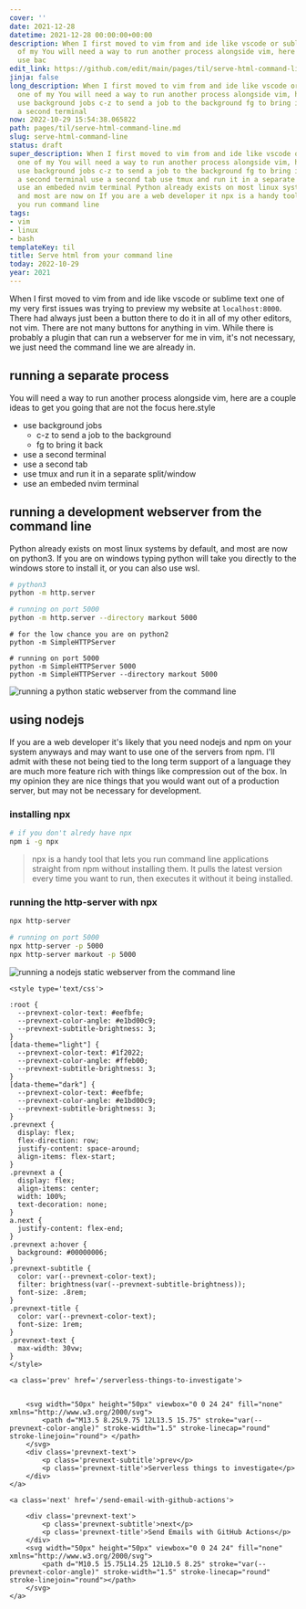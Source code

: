 ```yaml
---
cover: ''
date: 2021-12-28
datetime: 2021-12-28 00:00:00+00:00
description: When I first moved to vim from and ide like vscode or sublime text one
  of my You will need a way to run another process alongside vim, here are a couple
  use bac
edit_link: https://github.com/edit/main/pages/til/serve-html-command-line.md
jinja: false
long_description: When I first moved to vim from and ide like vscode or sublime text
  one of my You will need a way to run another process alongside vim, here are a couple
  use background jobs c-z to send a job to the background fg to bring it back use
  a second terminal
now: 2022-10-29 15:54:38.065822
path: pages/til/serve-html-command-line.md
slug: serve-html-command-line
status: draft
super_description: When I first moved to vim from and ide like vscode or sublime text
  one of my You will need a way to run another process alongside vim, here are a couple
  use background jobs c-z to send a job to the background fg to bring it back use
  a second terminal use a second tab use tmux and run it in a separate split/window
  use an embeded nvim terminal Python already exists on most linux systems by default,
  and most are now on If you are a web developer it npx is a handy tool that lets
  you run command line
tags:
- vim
- linux
- bash
templateKey: til
title: Serve html from your command line
today: 2022-10-29
year: 2021
---
```


When I first moved to vim from and ide like vscode or sublime text one of my
very first issues was trying to preview my website at `localhost:8000`.  There
had always just been a button there to do it in all of my other editors, not
vim.  There are not many buttons for anything in vim.  While there is probably a
plugin that can run a webserver for me in vim, it's not necessary, we just need
the command line we are already in.

## running a separate process

You will need a way to run another process alongside vim, here are a couple
ideas to get you going that are not the focus here.style

* use background jobs
  * c-z to send a job to the background
  * fg to bring it back
* use a second terminal
* use a second tab
* use tmux and run it in a separate split/window
* use an embeded nvim terminal

## running a development webserver from the command line

Python already exists on most linux systems by default, and most are now on
python3.  If you are on windows typing python will take you directly to the
windows store to install it, or you can also use wsl.

``` bash
# python3
python -m http.server

# running on port 5000
python -m http.server --directory markout 5000
```

```
# for the low chance you are on python2
python -m SimpleHTTPServer

# running on port 5000
python -m SimpleHTTPServer 5000
python -m SimpleHTTPServer --directory markout 5000

```

![running a python static webserver from the command line](https://images.waylonwalker.com/python-m-http-server.png)

## using nodejs

If you are a web developer it's likely that you need nodejs and npm on your
system anyways and may want to use one of the servers from npm.  I'll admit with
these not being tied to the long term support of a language they are much more
feature rich with things like compression out of the box.  In my opinion they
are nice things that you would want out of a production server, but may not
be necessary for development.

### installing npx

``` bash
# if you don't alredy have npx
npm i -g npx
```

> npx is a handy tool that lets you run command line applications straight from
> npm without installing them.  It pulls the latest version every time you want
> to run, then executes it without it being installed.

### running the http-server with npx

``` bash
npx http-server

# running on port 5000
npx http-server -p 5000
npx http-server markout -p 5000

```

![running a nodejs static webserver from the command line](https://images.waylonwalker.com/npx-http-server.png)
<div class='prevnext'>

    <style type='text/css'>

    :root {
      --prevnext-color-text: #eefbfe;
      --prevnext-color-angle: #e1bd00c9;
      --prevnext-subtitle-brightness: 3;
    }
    [data-theme="light"] {
      --prevnext-color-text: #1f2022;
      --prevnext-color-angle: #ffeb00;
      --prevnext-subtitle-brightness: 3;
    }
    [data-theme="dark"] {
      --prevnext-color-text: #eefbfe;
      --prevnext-color-angle: #e1bd00c9;
      --prevnext-subtitle-brightness: 3;
    }
    .prevnext {
      display: flex;
      flex-direction: row;
      justify-content: space-around;
      align-items: flex-start;
    }
    .prevnext a {
      display: flex;
      align-items: center;
      width: 100%;
      text-decoration: none;
    }
    a.next {
      justify-content: flex-end;
    }
    .prevnext a:hover {
      background: #00000006;
    }
    .prevnext-subtitle {
      color: var(--prevnext-color-text);
      filter: brightness(var(--prevnext-subtitle-brightness));
      font-size: .8rem;
    }
    .prevnext-title {
      color: var(--prevnext-color-text);
      font-size: 1rem;
    }
    .prevnext-text {
      max-width: 30vw;
    }
    </style>
    
    <a class='prev' href='/serverless-things-to-investigate'>
    

        <svg width="50px" height="50px" viewbox="0 0 24 24" fill="none" xmlns="http://www.w3.org/2000/svg">
            <path d="M13.5 8.25L9.75 12L13.5 15.75" stroke="var(--prevnext-color-angle)" stroke-width="1.5" stroke-linecap="round" stroke-linejoin="round"> </path>
        </svg>
        <div class='prevnext-text'>
            <p class='prevnext-subtitle'>prev</p>
            <p class='prevnext-title'>Serverless things to investigate</p>
        </div>
    </a>
    
    <a class='next' href='/send-email-with-github-actions'>
    
        <div class='prevnext-text'>
            <p class='prevnext-subtitle'>next</p>
            <p class='prevnext-title'>Send Emails with GitHub Actions</p>
        </div>
        <svg width="50px" height="50px" viewbox="0 0 24 24" fill="none" xmlns="http://www.w3.org/2000/svg">
            <path d="M10.5 15.75L14.25 12L10.5 8.25" stroke="var(--prevnext-color-angle)" stroke-width="1.5" stroke-linecap="round" stroke-linejoin="round"></path>
        </svg>
    </a>
  </div>